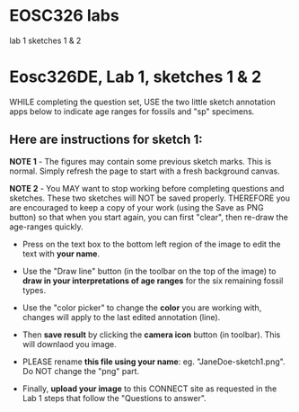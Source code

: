 # EOSC326 labs
lab 1 sketches 1 & 2


# Eosc326DE, Lab 1, sketches 1 & 2
WHILE completing the question set, USE the two little sketch annotation apps below to indicate age ranges for fossils and "sp" specimens.

## Here are instructions for sketch 1:
**NOTE 1** - The figures may contain some previous sketch marks. This is normal. Simply refresh the page to start with a fresh background canvas.

**NOTE 2** - You MAY want to stop working before completing questions and sketches. These two sketches will NOT be saved properly. THEREFORE you are encouraged to keep a copy of your work (using the Save as PNG button) so that when you start again, you can first "clear", then re-draw the age-ranges quickly.


 
 * Press on the text box to the bottom left region of the image to edit the text with **your name**. 
 * Use the "Draw line" button (in the toolbar on the top of the image) to **draw in your interpretations of age ranges** for the six remaining fossil types. 
 * Use the "color picker" to change the **color** you are working with, changes will apply to the last edited annotation (line).
 * Then **save result** by clicking the **camera icon** button (in toolbar). This will downlaod you image. 

 * PLEASE rename **this file using your name**: eg. "JaneDoe-sketch1.png". Do NOT change the "png" part. 

 * Finally, **upload your image** to this CONNECT site as requested in the Lab 1 steps that follow the "Questions to answer". 


